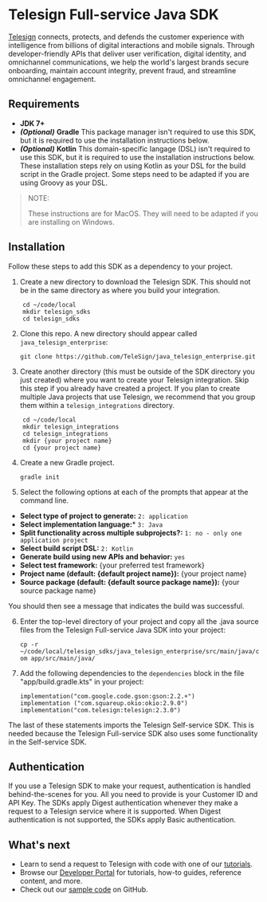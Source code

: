 # Telesign Full-service Java SDK

[Telesign](https://telesign.com) connects, protects, and defends the customer experience with intelligence from billions of digital interactions and mobile signals. Through developer-friendly APIs that deliver user verification, digital identity, and omnichannel communications, we help the world's largest brands secure onboarding, maintain account integrity, prevent fraud, and streamline omnichannel engagement.

## Requirements

* **JDK 7+**
* ***_(Optional)_*** **Gradle** This package manager isn't required to use this SDK, but it is required to use the installation instructions below.
* ***_(Optional)_*** **Kotlin** This domain-specific langage (DSL) isn't required to use this SDK, but it is required to use the installation instructions below. These installation steps rely on using Kotlin as your DSL for the build script in the Gradle project. Some steps need to be adapted if you are using Groovy as your DSL.

> NOTE:
>
> These instructions are for MacOS. They will need to be adapted if you are installing on Windows.

## Installation

Follow these steps to add this SDK as a dependency to your project.

1. Create a new directory to download the Telesign SDK. This should not be in the same directory as where you build your integration.

```
    cd ~/code/local
    mkdir telesign_sdks
    cd telesign_sdks
```

2. Clone this repo. A new directory should appear called `java_telesign_enterprise`:

   `git clone https://github.com/TeleSign/java_telesign_enterprise.git`

3. Create another directory (this must be outside of the SDK directory you just created) where you want to create your Telesign integration. Skip this step if you already have created a project. If you plan to create multiple Java projects that use Telesign, we recommend that you group them within a `telesign_integrations` directory.

```
    cd ~/code/local
    mkdir telesign_integrations
    cd telesign_integrations
    mkdir {your project name}
    cd {your project name}
```

4. Create a new Gradle project.

   `gradle init`

5. Select the following options at each of the prompts that appear at the command line.

* **Select type of project to generate:** `2: application`
* **Select implementation language:*** `3: Java`
* **Split functionality across multiple subprojects?:** `1: no - only one application project`
* **Select build script DSL:** `2: Kotlin`
* **Generate build using new APIs and behavior:** `yes` 
* **Select test framework:** {your preferred test framework}
* **Project name (default: {default project name}):** {your project name}
* **Source package (default: {default source package name}):** {your source package name}

You should then see a message that indicates the build was successful.

6. Enter the top-level directory of your project and copy all the .java source files from the Telesign Full-service Java SDK into your project:

   `cp -r ~/code/local/telesign_sdks/java_telesign_enterprise/src/main/java/com app/src/main/java/`

7. Add the following dependencies to the `dependencies` block in the file "app/build.gradle.kts" in your project:

   ```
   implementation("com.google.code.gson:gson:2.2.+")
   implementation ("com.squareup.okio:okio:2.9.0")
   implementation("com.telesign:telesign:2.3.0")
   ```

The last of these statements imports the Telesign Self-service SDK. This is needed because the Telesign Full-service SDK also uses some functionality in the Self-service SDK.

## Authentication

If you use a Telesign SDK to make your request, authentication is handled behind-the-scenes for you. All you need to provide is your Customer ID and API Key. The SDKs apply Digest authentication whenever they make a request to a Telesign service where it is supported. When Digest authentication is not supported, the SDKs apply Basic authentication.

## What's next

* Learn to send a request to Telesign with code with one of our [tutorials](https://developer.telesign.com/enterprise/docs/tutorials).
* Browse our [Developer Portal](https://developer.telesign.com) for tutorials, how-to guides, reference content, and more.
* Check out our [sample code](https://github.com/TeleSign/sample_code) on GitHub.
